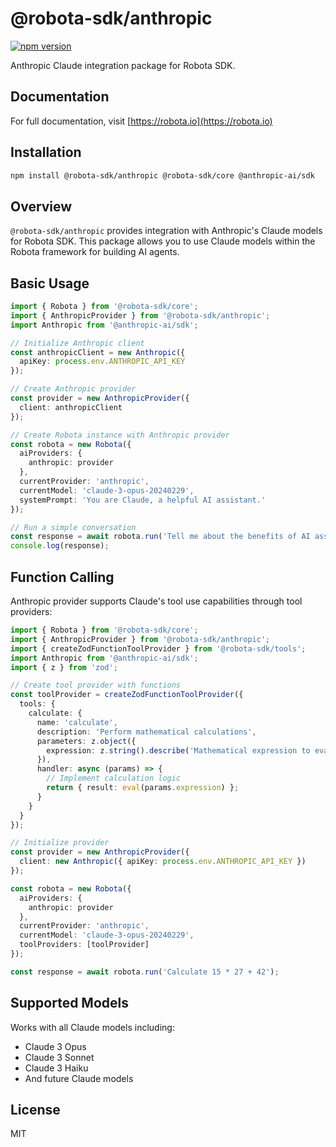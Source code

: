 # @robota-sdk/anthropic

[![npm version](https://badge.fury.io/js/%40robota-sdk%2Fanthropic.svg)](https://www.npmjs.com/package/@robota-sdk/anthropic)

Anthropic Claude integration package for Robota SDK.

## Documentation

For full documentation, visit [https://robota.io](https://robota.io)

## Installation

```bash
npm install @robota-sdk/anthropic @robota-sdk/core @anthropic-ai/sdk
```

## Overview

`@robota-sdk/anthropic` provides integration with Anthropic's Claude models for Robota SDK. This package allows you to use Claude models within the Robota framework for building AI agents.

## Basic Usage

```typescript
import { Robota } from '@robota-sdk/core';
import { AnthropicProvider } from '@robota-sdk/anthropic';
import Anthropic from '@anthropic-ai/sdk';

// Initialize Anthropic client
const anthropicClient = new Anthropic({
  apiKey: process.env.ANTHROPIC_API_KEY
});

// Create Anthropic provider
const provider = new AnthropicProvider({
  client: anthropicClient
});

// Create Robota instance with Anthropic provider
const robota = new Robota({
  aiProviders: {
    anthropic: provider
  },
  currentProvider: 'anthropic',
  currentModel: 'claude-3-opus-20240229',
  systemPrompt: 'You are Claude, a helpful AI assistant.'
});

// Run a simple conversation
const response = await robota.run('Tell me about the benefits of AI assistants');
console.log(response);
```

## Function Calling

Anthropic provider supports Claude's tool use capabilities through tool providers:

```typescript
import { Robota } from '@robota-sdk/core';
import { AnthropicProvider } from '@robota-sdk/anthropic';
import { createZodFunctionToolProvider } from '@robota-sdk/tools';
import Anthropic from '@anthropic-ai/sdk';
import { z } from 'zod';

// Create tool provider with functions
const toolProvider = createZodFunctionToolProvider({
  tools: {
    calculate: {
      name: 'calculate',
      description: 'Perform mathematical calculations',
      parameters: z.object({
        expression: z.string().describe('Mathematical expression to evaluate')
      }),
      handler: async (params) => {
        // Implement calculation logic
        return { result: eval(params.expression) };
      }
    }
  }
});

// Initialize provider
const provider = new AnthropicProvider({
  client: new Anthropic({ apiKey: process.env.ANTHROPIC_API_KEY })
});

const robota = new Robota({
  aiProviders: {
    anthropic: provider
  },
  currentProvider: 'anthropic',
  currentModel: 'claude-3-opus-20240229',
  toolProviders: [toolProvider]
});

const response = await robota.run('Calculate 15 * 27 + 42');
```

## Supported Models

Works with all Claude models including:
- Claude 3 Opus
- Claude 3 Sonnet
- Claude 3 Haiku
- And future Claude models

## License

MIT 